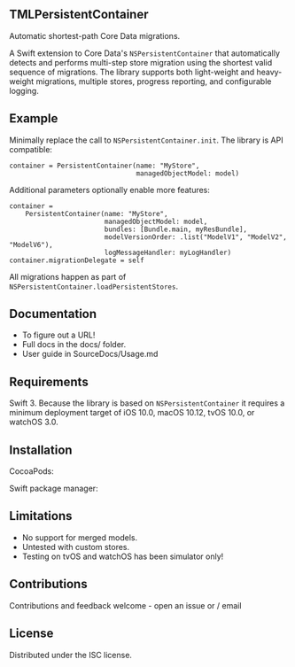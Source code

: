 <!--
TMLPersistentContainer
README.md
Distributed under the ISC license, see LICENSE.
-->

## TMLPersistentContainer

<!--
Badge thingies to get working:
* travis -- https://docs.travis-ci.com/user/status-images/
* coverage -- 
![CocoaPod](https://cocoapod-badges.herokuapp.com/v/TMLPersistentContainer/badge.png)
![Platforms](https://cocoapod-badges.herokuapp.com/p/TMLPersistentContainer/badge.png)
![License](https://cocoapod-badges.herokuapp.com/l/TMLPersistentContainer/badge.png)
-->

Automatic shortest-path Core Data migrations.

<!-- pic -->

A Swift extension to Core Data's `NSPersistentContainer` that automatically
detects and performs multi-step store migration using the shortest valid
sequence of migrations.  The library supports both light-weight and
heavy-weight migrations, multiple stores, progress reporting, and configurable
logging.

## Example

Minimally replace the call to `NSPersistentContainer.init`.  The library is
API compatible:

    container = PersistentContainer(name: "MyStore",
                                    managedObjectModel: model)

Additional parameters optionally enable more features:

    container =
        PersistentContainer(name: "MyStore",
                            managedObjectModel: model,
                            bundles: [Bundle.main, myResBundle],
                            modelVersionOrder: .list("ModelV1", "ModelV2", "ModelV6"),
                            logMessageHandler: myLogHandler)
    container.migrationDelegate = self

All migrations happen as part of `NSPersistentContainer.loadPersistentStores`.

## Documentation

 * To figure out a URL!
 * Full docs in the docs/ folder.
 * User guide in SourceDocs/Usage.md

## Requirements

Swift 3.  Because the library is based on `NSPersistentContainer` it requires
a minimum deployment target of iOS 10.0, macOS 10.12, tvOS 10.0, or watchOS
3.0.

## Installation

CocoaPods:

Swift package manager:

## Limitations

 * No support for merged models.
 * Untested with custom stores.
 * Testing on tvOS and watchOS has been simulator only!

## Contributions

Contributions and feedback welcome - open an issue or <twitter> / email

## License

Distributed under the ISC license.
